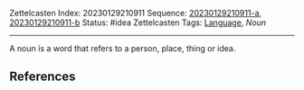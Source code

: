 Zettelcasten Index: 20230129210911
Sequence: [20230129210911-a](20230129210911-a.md), [20230129210911-b](20230129210911-b.md)
Status: #idea
Zettelcasten Tags: [Language](../map-of-content/Language.md), *Noun*

---

A noun is a word that refers to a person, place, thing or idea.

## References
